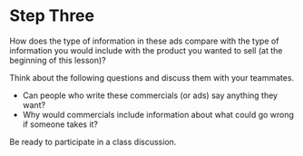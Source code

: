 # Step Three

How does the type of information in these ads compare with the type of information you would include with the product you wanted to sell (at the beginning of this lesson)?

Think about the following questions and discuss them with your teammates.
- Can people who write these commercials (or ads) say anything they want?
- Why would commercials include information about what could go wrong if someone takes it?

Be ready to participate in a class discussion.